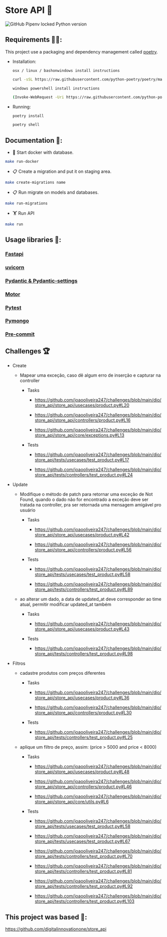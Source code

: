 # Store API 🏪

![GitHub Pipenv locked Python version](https://img.shields.io/badge/Python-3.10%20%7C%203.11-blue)

## Requirements 🧑‍💻:
This project use a packaging and dependency management called [poetry](https://python-poetry.org/).
- Installation:

    `osx / linux / bashonwindows install instructions
    `

    ```bash
    curl -sSL https://raw.githubusercontent.com/python-poetry/poetry/master/get-poetry.py | python -
    ```
    `
    windows powershell install instructions
    `
    ```bash
    (Invoke-WebRequest -Uri https://raw.githubusercontent.com/python-poetry/poetry/master/get-poetry.py -UseBasicParsing).Content | python -
    ```
- Running:
    ```bash
    poetry install
    ```
    ```bash
    poetry shell
    ```

## Documentation 📜:

- 🐋 Start docker with database.

```bash
make run-docker
```

- 📋 Create a migration and put it on staging area.

```bash
make create-migrations name
```

- 📋 Run migrate on models and databases.

```bash
make run-migrations
```

- 🏋️ Run API

```bash
make run
```

## Usage libraries 🐍:

### [Fastapi](https://fastapi.tiangolo.com/)

### [uvicorn](https://www.uvicorn.org/)

### [Pydantic & Pydantic-settings](https://docs.pydantic.dev/latest/)

### [Motor](https://motor.readthedocs.io/en/stable/)

### [Pytest](https://docs.pytest.org/en/8.2.x/)

### [Pymongo](https://pymongo.readthedocs.io/en/stable/)

### [Pre-commit](https://pre-commit.com/)


## Challenges 🏆

- Create

    - Mapear uma exceção, caso dê algum erro de inserção e capturar na controller

        - Tasks

            - https://github.com/joaooliveira247/challenges/blob/main/dio/store_api/store_api/usecases/product.py#L20

            - https://github.com/joaooliveira247/challenges/blob/main/dio/store_api/store_api/controllers/product.py#L16

            - https://github.com/joaooliveira247/challenges/blob/main/dio/store_api/store_api/core/exceptions.py#L13

        - Tests

            - https://github.com/joaooliveira247/challenges/blob/main/dio/store_api/tests/usecases/test_product.py#L17

            - https://github.com/joaooliveira247/challenges/blob/main/dio/store_api/tests/controllers/test_product.py#L24

- Update

    - Modifique o método de patch para retornar uma exceção de Not Found, quando o dado não for encontrado a exceção deve ser tratada na controller, pra ser retornada uma mensagem amigável pro usuário

        - Tasks

            - https://github.com/joaooliveira247/challenges/blob/main/dio/store_api/store_api/usecases/product.py#L42

            - https://github.com/joaooliveira247/challenges/blob/main/dio/store_api/store_api/controllers/product.py#L56

        - Tests

            - https://github.com/joaooliveira247/challenges/blob/main/dio/store_api/tests/usecases/test_product.py#L58

            - https://github.com/joaooliveira247/challenges/blob/main/dio/store_api/tests/controllers/test_product.py#L89

    - ao alterar um dado, a data de updated_at deve corresponder ao time atual, permitir modificar updated_at também

        - Tasks

            - https://github.com/joaooliveira247/challenges/blob/main/dio/store_api/store_api/usecases/product.py#L43

        - Tests

            - https://github.com/joaooliveira247/challenges/blob/main/dio/store_api/tests/controllers/test_product.py#L98

- Filtros
    - cadastre produtos com preços diferentes

        - Tasks

            - https://github.com/joaooliveira247/challenges/blob/main/dio/store_api/store_api/usecases/product.py#L36

            - https://github.com/joaooliveira247/challenges/blob/main/dio/store_api/store_api/controllers/product.py#L30


        - Tests

            - https://github.com/joaooliveira247/challenges/blob/main/dio/store_api/tests/controllers/test_product.py#L25



    - aplique um filtro de preço, assim: (price > 5000 and price < 8000)

        - Tasks

            - https://github.com/joaooliveira247/challenges/blob/main/dio/store_api/store_api/usecases/product.py#L48

            - https://github.com/joaooliveira247/challenges/blob/main/dio/store_api/store_api/controllers/product.py#L46

            - https://github.com/joaooliveira247/challenges/blob/main/dio/store_api/store_api/core/utils.py#L6

        - Tests

            - https://github.com/joaooliveira247/challenges/blob/main/dio/store_api/tests/usecases/test_product.py#L58

            - https://github.com/joaooliveira247/challenges/blob/main/dio/store_api/tests/usecases/test_product.py#L67

            - https://github.com/joaooliveira247/challenges/blob/main/dio/store_api/tests/controllers/test_product.py#L70

            - https://github.com/joaooliveira247/challenges/blob/main/dio/store_api/tests/controllers/test_product.py#L81

            - https://github.com/joaooliveira247/challenges/blob/main/dio/store_api/tests/controllers/test_product.py#L92

            - https://github.com/joaooliveira247/challenges/blob/main/dio/store_api/tests/controllers/test_product.py#L103


## This project was based 🤝:

https://github.com/digitalinnovationone/store_api
